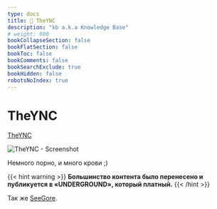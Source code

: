 ```yaml
---
type: docs
title: 🔷 TheYNC
description: "kb a.k.a Knowledge Base"
# weight: 900
bookCollapseSection: false
bookFlatSection: false
bookToc: false
bookComments: false
bookSearchExclude: true
bookHidden: false
robotsNoIndex: true
---
```


# TheYNC

[TheYNC](https://theync.com/?nt)

![TheYNC - Screenshot](@img/theync-screenshot.avif)

Немного порно, и много крови ;)

{{< hint warning >}}
**Большинство контента было перенесено и публикуется в «UNDERGROUND», который платный.**
{{< /hint >}}

Так же [SeeGore](../seegore).
